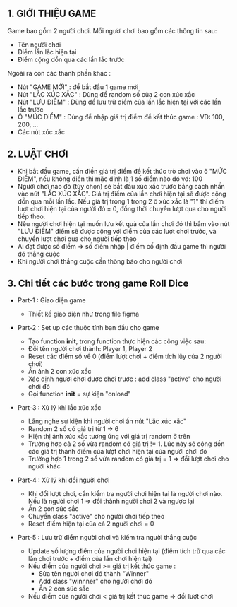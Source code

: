 ## 1. GIỚI THIỆU GAME

Game bao gồm 2 người chơi. Mỗi người chơi bao gồm các thông tin sau:

- Tên người chơi
- Điểm lần lắc hiện tại
- Điểm cộng dồn qua các lần lắc trước

Ngoài ra còn các thành phần khác :

- Nút "GAME MỚI" : để bắt đầu 1 game mới
- Nút "LẮC XÚC XẮC" : Dùng để random số của 2 con xúc xắc
- Nút "LƯU ĐIỂM" : Dùng để lưu trữ điểm của lần lắc hiện tại với các lần lắc trước
- Ô "MỨC ĐIỂM" : Dùng để nhập giá trị điểm để kết thúc game : VD: 100, 200, ...
- Các nút xúc xắc


## 2. LUẬT CHƠI

- Khi bắt đầu game, cần điền giá trị điểm để kết thúc trò chơi vào ô "MỨC ĐIỂM", nếu không điền thì mặc định là 1 số điểm nào đó vd: 100
- Người chơi nào đó (tùy chọn) sẽ bắt đầu xúc xắc trước bằng cách nhấn vào nút "LẮC XÚC XẮC". Giá trị điểm của lần chơi hiện tại sẽ được cộng dồn qua mỗi lần lắc. Nếu giá trị trong 1 trong 2 ô xúc xắc là "1" thì điểm lượt chơi hiện tại của người đó = 0, đồng thời chuyển lượt qua cho người tiếp theo.
- Nếu người chơi hiện tại muốn lưu kết quả của lần chơi đó thì bấm vào nút "LƯU ĐIỂM" điểm sẽ được cộng với điểm của các lượt chơi trước, và chuyển lượt chơi qua cho người tiếp theo
- Ai đạt được số điểm => số điểm nhập | điểm cố định đầu game thì người đó thắng cuộc
- Khi người chơi thắng cuộc cần thông báo cho người chơi

## 3. Chi tiết các bước trong game Roll Dice
- Part-1 : Giao diện game
    - Thiết kế giao diện như trong file figma

- Part-2 : Set up các thuộc tính ban đầu cho game
    - Tạo function **init**, trong function thực hiện các công việc sau: 
    - Đổi tên người chơi thành: Player 1, Player 2
    - Reset các điểm số về 0 (điểm lượt chơi + điểm tích lũy của 2 người chơi)
    - Ẩn ảnh 2 con xúc xắc
    - Xác định người chơi được chơi trước :  add class "active" cho người chơi đó
    - Gọi function **init** = sự kiện "onload"

- Part-3 : Xử lý khi lắc xúc xắc
    - Lắng nghe sự kiện khi người chơi ấn nút "Lắc xúc xắc"
    - Random 2 số có giá trị từ 1 -> 6
    - Hiện thị ảnh xúc xắc tương ứng với giá trị random ở trên
    - Trường hợp cả 2 số vừa random có giá trị != 1. Lúc này sẽ cộng dồn các giá trị thành điểm của lượt chơi hiện tại của người chơi đó
    - Trường hợp 1 trong 2 số vừa random có giá trị = 1 => đổi lượt chơi cho người khác

- Part-4 : Xử lý khi đổi người chơi
    - Khi đổi lượt chơi, cần kiểm tra người chơi hiện tại là người chơi nào. Nếu là người chơi 1 => đổi thành người chơi 2 và ngược lại
    - Ẩn 2 con súc sắc
    - Chuyển class "active" cho người chơi tiếp theo
    - Reset điểm hiện tại của cả 2 người chơi = 0

- Part-5 : Lưu trữ điểm người chơi và kiểm tra người thắng cuộc
    - Update số lượng điểm của người chơi hiện tại (điểm tích trữ qua các lần chơi trước + điểm của lần chơi hiện tại)
    - Nếu điểm của người chơi >= giá trị kết thúc game : 
        - Sửa tên người chơi đó thành "Winner"
        - Add class "winnner" cho người chơi đó
        - Ẩn 2 con súc sắc
    - Nếu điểm của người chơi < giá trị kết thúc game => đổi lượt chơi